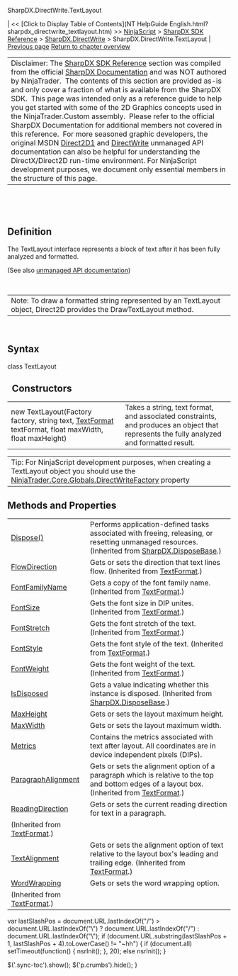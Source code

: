 ﻿










 


SharpDX.DirectWrite.TextLayout







| &lt;&lt; [Click to Display Table of Contents](NT HelpGuide English.html?sharpdx_directwrite_textlayout.htm) &gt;&gt;
 [NinjaScript](ninjascript.htm) &gt; [SharpDX SDK Reference](sharpdx_sdk_reference.htm) &gt; [SharpDX.DirectWrite](sharpdx_directwrite.htm) &gt;
SharpDX.DirectWrite.TextLayout | [Previous page](sharpdx_directwrite_linemetrics.htm)
[Return to chapter overview](sharpdx_directwrite.htm)












|  |
| --- |
| Disclaimer: The [SharpDX SDK Reference](sharpdx_sdk_reference.htm) section was compiled from the official [SharpDX Documentation](http://sharpdx.org/) and was NOT authored by NinjaTrader.  The contents of this section are provided as-is and only cover a fraction of what is available from the SharpDX SDK.  This page was intended only as a reference guide to help you get started with some of the 2D Graphics concepts used in the NinjaTrader.Custom assembly.  Please refer to the official SharpDX Documentation for additional members not covered in this reference.  For more seasoned graphic developers, the original MSDN [Direct2D1](https://msdn.microsoft.com/en-us/library/windows/desktop/dd370990.aspx) and [DirectWrite](https://msdn.microsoft.com/en-us/library/windows/desktop/dd368038.aspx) unmanaged API documentation can also be helpful for understanding the DirectX/Direct2D run-time environment. For NinjaScript development purposes, we document only essential members in the structure of this page. |



 


 


Definition
----------


The TextLayout interface represents a block of text after it has been fully analyzed and formatted.


(See also [unmanaged API documentation](http://msdn.microsoft.com/en-us/library/dd316718.aspx))


 




|  |
| --- |
| Note: To draw a formatted string represented by an TextLayout object, Direct2D provides the DrawTextLayout method. |



 


Syntax
------


class TextLayout


 
Constructors
--------------




|  |  |
| --- | --- |
| new TextLayout(Factory factory, string text, [TextFormat](sharpdx_directwrite_textformat.htm) textFormat, float maxWidth, float maxHeight) | Takes a string, text format, and associated constraints, and produces an object that represents the fully analyzed and formatted result.  |







|  |
| --- |
| Tip: For NinjaScript development purposes, when creating a TextLayout object you should use the [NinjaTrader.Core.Globals.DirectWriteFactory](directwritefactory.htm) property |





Methods and Properties
----------------------




|  |  |
| --- | --- |
| [Dispose()](sharpdx_disposebase_dispose.htm) | Performs application-defined tasks associated with freeing, releasing, or resetting unmanaged resources. (Inherited from [SharpDX.DisposeBase](sharpdx_disposebase.htm).) |
| [FlowDirection](sharpdx_directwrite_textformat_flowdirection.htm) | Gets or sets the direction that text lines flow. (Inherited from [TextFormat](sharpdx_directwrite_textformat.htm).) |
| [FontFamilyName](sharpdx_directwrite_textformat_fontfamilyname.htm) | Gets a copy of the font family name.(Inherited from [TextFormat](sharpdx_directwrite_textformat.htm).) |
| [FontSize](sharpdx_directwrite_textformat_fontsize.htm) | Gets the font size in DIP unites. (Inherited from [TextFormat](sharpdx_directwrite_textformat.htm).) |
| [FontStretch](sharpdx_directwrite_textformat_fontstretch.htm) | Gets the font stretch of the text. (Inherited from [TextFormat](sharpdx_directwrite_textformat.htm).) |
| [FontStyle](sharpdx_directwrite_textformat_fontstyle.htm) | Gets the font style of the text. (Inherited from [TextFormat](sharpdx_directwrite_textformat.htm).) |
| [FontWeight](sharpdx_directwrite_textformat_fontweight.htm) | Gets the font weight of the text. (Inherited from [TextFormat](sharpdx_directwrite_textformat.htm).) |
| [IsDisposed](sharpdx_disposebase_isdisposed.htm) | Gets a value indicating whether this instance is disposed. (Inherited from [SharpDX.DisposeBase](sharpdx_disposebase.htm).) |
| [MaxHeight](sharpdx_directwrite_textlayout_maxheight.htm) | Gets or sets the layout maximum height.  |
| [MaxWidth](sharpdx_directwrite_textlayout_maxwidth.htm) | Gets or sets the layout maximum width.  |
| [Metrics](sharpdx_directwrite_textlayout_metrics.htm) | Contains the metrics associated with text after layout. All coordinates are in device independent pixels (DIPs). |
| [ParagraphAlignment](sharpdx_directwrite_textformat_paragraphalignment.htm) | Gets or sets the alignment option of a paragraph which is relative to the top and bottom edges of a layout box.(Inherited from [TextFormat](sharpdx_directwrite_textformat.htm).) |
| [ReadingDirection](sharpdx_directwrite_textformat_readingdirection.htm) | Gets or sets the current reading direction for text in a paragraph.
(Inherited from [TextFormat](sharpdx_directwrite_textformat.htm).) |
| [TextAlignment](sharpdx_directwrite_textformat_textalignment.htm) | Gets or sets the alignment option of text relative to the layout box's leading and trailing edge. (Inherited from [TextFormat](sharpdx_directwrite_textformat.htm).) |
| [WordWrapping](sharpdx_directwrite_textformat_wordwrapping.htm) | Gets or sets the word wrapping option.
(Inherited from [TextFormat](sharpdx_directwrite_textformat.htm).) |






 
 var lastSlashPos = document.URL.lastIndexOf("/") &gt; document.URL.lastIndexOf("\\") ? document.URL.lastIndexOf("/") : document.URL.lastIndexOf("\\");
 if (document.URL.substring(lastSlashPos + 1, lastSlashPos + 4).toLowerCase() != "~hh") {
 if (document.all) setTimeout(function() {
 nsrInit();
 }, 20);
 else nsrInit();
 }
 
 
 $('.sync-toc').show();
 $('p.crumbs').hide();
 }
 
 
 



